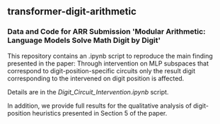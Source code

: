 ## transformer-digit-arithmetic
### Data and Code for ARR Submission 'Modular Arithmetic: Language Models Solve Math Digit by Digit'

This repository contains an .ipynb script to reproduce the main finding presented in the paper: Through intervention on MLP subspaces that correspond to digit-position-specific circuits only the result digit corresponding to the intervened on digit position is affected.  

Details are in the *Digit_Circuit_Intervention.ipynb* script. 


In addition, we provide full results for the qualitative analysis of digit-position heuristics presented in Section 5 of the paper. 